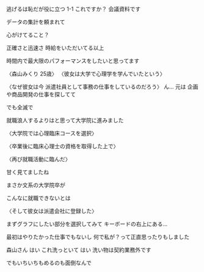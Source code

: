 逃げるは恥だが役に立つ 1-1
これですか？
会議資料です

データの集計を頼まれて

心がけてること？

正確さと迅速さ
時給をいただいてる以上

時間内で最大限のパフォーマンスをしたいと思ってます

〈森山みくり 25歳〉
〈彼女は大学で心理学を学んでいたという〉

〈なぜ彼女は今
派遣社員として事務の仕事をしているのだろう〉
ん… 元は
企画や商品開発の仕事を探してて

でも全滅で

就職浪人するよりはと思って大学院に進みました


〈大学院では心理臨床コースを選択〉

〈卒業後に臨床心理士の資格を取得した上で〉

〈再び就職活動に臨んだ〉

甘く見てましたね

まさか文系の大学院卒が

こんなに就職できないとは

〈そして彼女は派遣会社に登録した〉

まずグラフにしたい部分を選択してみて
キーボードの右上にある…

最初はやりたかった仕事でもないし
何で私が？って正直思ったりもしました

森山さん
はい
これ洗っといて
はい
洗い物は契約業務外です

でもいちいちもめるのも面倒なんで
